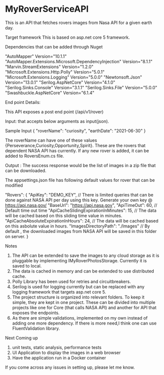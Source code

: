 # MyRoverServiceAPI
This is an API that fetches rovers images from Nasa API for a given earth day.

Target framework
This is based on asp.net core 5 framework.

Dependencies that can be added through Nuget

"AutoMapper" Version="10.1.1"
"AutoMapper.Extensions.Microsoft.DependencyInjection" Version="8.1.1"
"Marvin.StreamExtensions" Version="1.2.0"
"Microsoft.Extensions.Http.Polly" Version="5.0.1"
"Microsoft.Extensions.Logging" Version="5.0.0"
"Newtonsoft.Json" Version="13.0.1"
"Serilog.AspNetCore" Version="4.1.0"
"Serilog.Sinks.Console" Version="3.1.1"
"Serilog.Sinks.File" Version="5.0.0"
"Swashbuckle.AspNetCore" Version="6.1.4"

End point Details:

This API exposes a post end point  (/api/v1/rover)

Input: that accepts below arguments as input(json). 

Sample Input 
{
  "roverName": "curiosity",
  "earthDate": "2021-06-30"
}

The roverName can have one of these values {Perseverance,Curiosity,Opportunity,Spirit}. 
These are the rovers that dependent NASA API has currently. If any new rover is added, it can be added to RoversEnum.cs  file.

Output : The success response would be the list of images in a zip file that can be downloaded.

The appsettings.json file has following default values for rover that can be modified

"Rovers": {
    "ApiKey": "DEMO_KEY", // There is limited queries that can be done against NASA API per day using this key. Generate your own key @ https://api.nasa.gov/
    "BaseUrl": "https://api.nasa.gov",
    "ApiTimeOut": 60, // Default time out time
    "ApiCacheSlidingExpirationInMinutes": 15, // The data will be cached based on this sliding time value in minutes.
    "ApiCacheAbsoluteExpirationInHours": 24, // The data will be cached based on this asbolute value in hours.
    "ImagesDirectoryPath": "./Images"  // By default , the downloaded images from NASA API will be saved in this folder on server.
  }

Notes
 
 1. The API can be extended to save the images to any cloud storage as it is pluggable by implementing IMyRoverPhotosStorage.
    Currently it is saved to local.
 2. The data is cached in memory and can be extended to use distributed cache.
 3. Polly Library has been used for retries and circuitbreakers.
 4. Serilog is used for logging currently but can be replaced with any logging framework that targets asp.net core 5.
 5. The project structure is organized into relevant folders. To keep it simple, they are kept in one project. 
    These can be divided into multiple projects like one for Core (that calls NASA API) and another for API that exposes the endpoints.
 6. As there are simple validations, implemented on my own instead of adding one more dependency.
    If there is more need,I think one can use FluentValidation library.
 
 Next Coming up
 
 1. unit tests, static analysis, performance tests
 2. UI Application to display the images in a web browser
 3. Have the application run in a Docker container
 
 If you come across any issues in setting up, please let me know.
